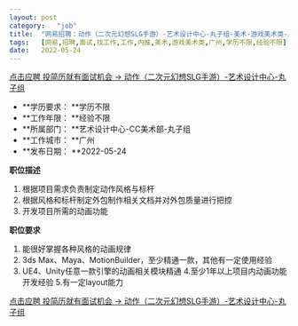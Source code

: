 ```yaml
---
layout:	post
category:	"job"
title:	"网易招聘：动作（二次元幻想SLG手游）-艺术设计中心-丸子组-美术-游戏美术类-广州学历不限经验不限"
tags:	[网易,招聘,面试,找工作,工作,内推,美术,游戏美术类,广州,学历不限,经验不限]
date:	2022-05-24
---
```


[点击应聘 投简历就有面试机会 -> 动作（二次元幻想SLG手游）-艺术设计中心-丸子组](http://mobile.bole.netease.com/bole/boleDetail?id=40448&employeeId=346f03c3cda5f04c&key=all)



- **学历要求： **学历不限
- **工作年限： **经验不限
- **所属部门： **艺术设计中心-CC美术部-丸子组
- **工作城市： **广州
- **发布日期： **2022-05-24



**职位描述**
1. 根据项目需求负责制定动作风格与标杆
2. 根据风格和标杆制定外包制作相关文档并对外包质量进行把控
3. 开发项目所需的动画功能





**职位要求**
1. 能很好掌握各种风格的动画规律
2. 3ds Max、Maya、MotionBuilder，至少精通一款，其他有一定使用经验
3. UE4、Unity任意一款引擎的动画相关模块精通
4.至少1年以上项目内动画功能开发经验
5.有一定layout能力






[点击应聘 投简历就有面试机会 -> 动作（二次元幻想SLG手游）-艺术设计中心-丸子组](http://mobile.bole.netease.com/bole/boleDetail?id=40448&employeeId=346f03c3cda5f04c&key=all)